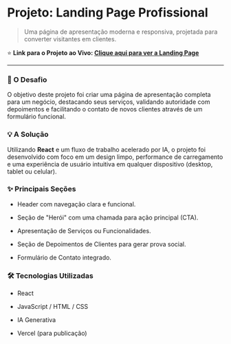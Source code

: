 # Projeto: Landing Page Profissional



> Uma página de apresentação moderna e responsiva, projetada para converter visitantes em clientes.



⭐ **Link para o Projeto ao Vivo: [Clique aqui para ver a Landing Page](https://projetoportifolio-petshov1.vercel.app/dashboard)**



---



### 🎯 O Desafio

O objetivo deste projeto foi criar uma página de apresentação completa para um negócio, destacando seus serviços, validando autoridade com depoimentos e facilitando o contato de novos clientes através de um formulário funcional.



### 💡 A Solução

Utilizando **React** e um fluxo de trabalho acelerado por IA, o projeto foi desenvolvido com foco em um design limpo, performance de carregamento e uma experiência de usuário intuitiva em qualquer dispositivo (desktop, tablet ou celular).



### ✨ Principais Seções

- Header com navegação clara e funcional.

- Seção de "Herói" com uma chamada para ação principal (CTA).

- Apresentação de Serviços ou Funcionalidades.

- Seção de Depoimentos de Clientes para gerar prova social.

- Formulário de Contato integrado.



### 🛠️ Tecnologias Utilizadas

- React

- JavaScript / HTML / CSS

- IA Generativa

- Vercel (para publicação)

